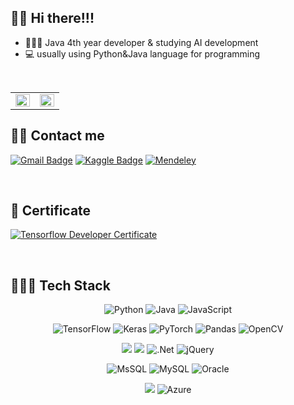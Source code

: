 
## 👋🏻 Hi there!!!

- 👨🏻‍💼  Java 4th year developer & studying AI development
- 💻  usually using Python&Java language for programming
<br>

<table><tr><td valign="top" width="50%">
<img src="https://github-readme-stats.vercel.app/api?username=bughunt88&show_icons=true&count_private=true&hide_border=true" align="left" style="width: 100%" />
</td><td valign="top" width="50%">
<img src="https://github-readme-stats.vercel.app/api/top-langs/?username=bughunt88&hide_border=true&layout=compact" align="left" style="width: 100%" />
</td></tr></table>  

## 🙋‍♂️ Contact me

[![Gmail Badge](https://img.shields.io/badge/Gmail-d14836?style=flat-square&logo=Gmail&logoColor=white&link=mailto:bughunt88@gmail.com)](mailto:bughunt88@gmail.com)
[![Kaggle Badge](https://img.shields.io/badge/-Kaggle-blue?style=flat-square&logo=Kaggle&logoColor=white&link=https://www.kaggle.com/bughunt88)](https://www.kaggle.com/bughunt88)
[![Mendeley](https://img.shields.io/badge/Dacon-151F5D?style=flat-square&logo=Mendeley&logoColor=white&link=https://dacon.io/myprofile/416700/home/)](https://dacon.io/myprofile/416700/home/)

<br>

## 📑 Certificate

[![Tensorflow Developer Certificate](https://img.shields.io/badge/Tensorflow%20Developer%20Certificate-FF6F00?logo=tensorflow&logoColor=white)](https://www.credential.net/5b55228f-e4f8-48e3-b74c-c846b1c6313c)

<br>

## 👨🏻‍💻 Tech Stack 

<p align="center">
    <img alt="Python" src="https://img.shields.io/badge/python-%2314354C.svg?&style=flat-square&logo=python&logoColor=white"/>
    <img alt="Java" src="https://img.shields.io/badge/java-%23ED8B00.svg?&style=flat-square&logo=java&logoColor=white"/>
    <img alt="JavaScript" src="https://img.shields.io/badge/javascript-%23323330.svg?&style=flat-square&logo=javascript&logoColor=%23F7DF1E"/>
</p>

<p align="center">
    <img alt="TensorFlow" src="https://img.shields.io/badge/TensorFlow-%23FF6F00.svg?&style=flat-square&logo=TensorFlow&logoColor=white" />
    <img alt="Keras" src="https://img.shields.io/badge/Keras-%23D00000.svg?&style=flat-square&logo=Keras&logoColor=white"/>
    <img alt="PyTorch" src="https://img.shields.io/badge/PyTorch-%23EE4C2C.svg?&style=flat-square&logo=PyTorch&logoColor=white" />
    <img alt="Pandas" src="https://img.shields.io/badge/pandas-%23150458.svg?&style=flat-square&logo=pandas&logoColor=white" />
    <img alt="OpenCV" src="https://img.shields.io/badge/opencv-%23white.svg?&style=flat-square&logo=opencv&logoColor=white"/>
</p>

<p align="center">
    <img src="https://img.shields.io/badge/Spring-6DB33F?style=flat-square&logo=Spring&logoColor=white"/>
    <img src="https://img.shields.io/badge/JSP-007396?style=flat-square&logo=java&logoColor=white"/>
    <img alt=".Net" src="https://img.shields.io/badge/.NET-5C2D91?style=flat-square&logo=.net&logoColor=white"/>
    <img alt="jQuery" src="https://img.shields.io/badge/jquery-%230769AD.svg?&style=flat-square&logo=jquery&logoColor=white"/>
</p>

<p align="center">
    <img alt="MsSQL" src ="https://img.shields.io/badge/mssql-%23316192.svg?&style=flat-square&logo=postgresql&logoColor=white"/>
    <img alt="MySQL" src="https://img.shields.io/badge/mysql-%2300f.svg?&style=flat-square&logo=mysql&logoColor=white"/>
    <img alt="Oracle" src ="https://img.shields.io/badge/oracle-%23F00000.svg?&style=flat-square&logo=oracle&logoColor=white" /> 
</p>
<p align="center">    
    <img src="https://img.shields.io/badge/aws-333664?style=flat-square&logo=amazon-aws&logoColor=white"/>
    <img alt="Azure" src="https://img.shields.io/badge/azure-%230072C6.svg?&style=flat-square&logo=azure-devops&logoColor=white"/>
</p>

